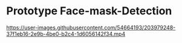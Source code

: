 # Prototype Face-mask-Detection

https://user-images.githubusercontent.com/54664193/203979248-37f1eb16-2e9b-4be0-b2c4-1d6056142f34.mp4

